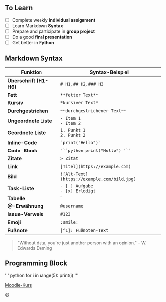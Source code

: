 ## To Learn
- [ ] Complete weekly **individual assignment**
- [ ] Learn Markdown **Syntax**
- [ ] Prepare and participate in **group project** 
- [ ] Do a good **final presentation**
- [ ] Get better in **Python**

## Markdown Syntax
| Funktion               | Syntax-Beispiel                          |
|------------------------|------------------------------------------|
| **Überschrift (H1-H6)** | `# H1`, `## H2`, `### H3`                |
| **Fett**               | `**fetter Text**`                        |
| **Kursiv**             | `*kursiver Text*`                        |
| **Durchgestrichen**    | `~~durchgestrichener Text~~`             |
| **Ungeordnete Liste**  | `- Item 1` <br> `- Item 2`               |
| **Geordnete Liste**    | `1. Punkt 1` <br> `2. Punkt 2`           |
| **Inline-Code**        | `` `print("Hello")` ``                   |
| **Code-Block**         | ```` ```python print("Hello") ``` ````   |
| **Zitate**             | `> Zitat`                                |
| **Link**               | `[Titel](https://example.com)`           |
| **Bild**               | `![Alt-Text](https://example.com/bild.jpg)` |
| **Task-Liste**         | `- [ ] Aufgabe` <br> `- [x] Erledigt`    |
| **Tabelle**            | `| Spalte 1 | Spalte 2 |`                |
| **@-Erwähnung**        | `@username`                              |
| **Issue-Verweis**      | `#123`                                   |
| **Emoji**              | `:smile:`                                |
| **Fußnote**            | `[^1]: Fußnoten-Text`                    |

>"Without data, you're just another person with an opinion." – W. Edwards Deming

## Programming Block
''' python
for i in range(5):
    print(i)
'''


[Moodle-Kurs](https://elearning.iws.th-koeln.de/moodle/course/view.php?id=2565)

:smile:
